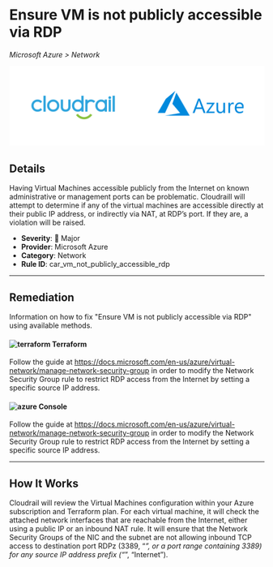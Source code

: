 # Ensure VM is not publicly accessible via RDP

*Microsoft Azure > Network*

![Cloudrail and Microsoft Azure logos](../images/cloudrail_azure.png)

## Details
Having Virtual Machines accessible publicly from the Internet on known administrative or management ports can be problematic. Cloudraill will attempt to determine if any of the virtual machines are accessible directly at their public IP address, or indirectly via NAT, at RDP’s port. If they are, a violation will be raised.

- **Severity**: 🔴 Major
- **Provider**: Microsoft Azure
- **Category**: Network
- **Rule ID**: car_vm_not_publicly_accessible_rdp

---

## Remediation
Information on how to fix "Ensure VM is not publicly accessible via RDP" using available methods.


####  <img src="../_media/emojis/terraform.png" alt="terraform" width="20"/>  Terraform
Follow the guide at <https://docs.microsoft.com/en-us/azure/virtual-network/manage-network-security-group> in order to modify the Network Security Group rule to restrict RDP access from the Internet by setting a specific source IP address.










####  <img src="../_media/emojis/azure.png" alt="azure" width="20"/> Console
Follow the guide at <https://docs.microsoft.com/en-us/azure/virtual-network/manage-network-security-group> in order to modify the Network Security Group rule to restrict RDP access from the Internet by setting a specific source IP address.




---

## How It Works
Cloudrail will review the Virtual Machines configuration within your Azure subscription and Terraform plan. For each virtual machine, it will check the attached network interfaces that are reachable from the Internet, either using a public IP or an inbound NAT rule. It will ensure that the Network Security Groups of the NIC and the subnet are not allowing inbound TCP access to destination port RDPz (3389, “*”, or a port range containing 3389) for any source IP address prefix (“*”, “Internet”).